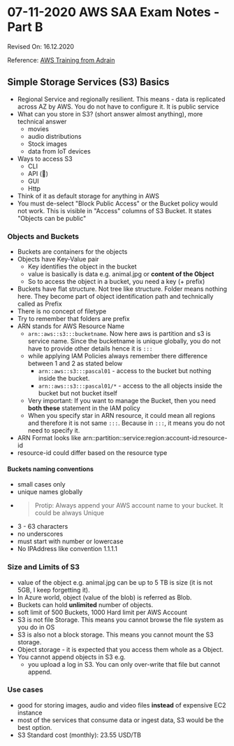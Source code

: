# 07-11-2020 AWS SAA Exam Notes -Part B

Revised On: 16.12.2020

Reference: [AWS Training from Adrain](https://learn.cantrill.io/)

## Simple Storage Services (S3) Basics

* Regional Service and regionally resilient. This means - data is replicated across AZ by AWS. You do not have to configure it. It is public service
* What can you store in S3? (short answer almost anything), more technical answer
  * movies
  * audio distributions
  * Stock images
  * data from IoT devices
* Ways to access S3
  * CLI
  * API (:magnet:)
  * GUI
  * Http 
* Think of it as default storage for anything in AWS
* You must de-select "Block Public Access" or the Bucket policy would not work. This is visible in "Access" columns of S3 Bucket. It states "Objects can be public"

### Objects and Buckets

* Buckets are containers for the objects
* Objects have Key-Value pair
  * Key identifies the object in the bucket
  * value is basically is data e.g. animal.jpg or **content of the Object**
  * So to access the object in a bucket, you need a key (+ prefix)  
* Buckets have flat structure. Not tree like structure. Folder means nothing here. They become part of object identification path and technically called as Prefix
* There is no concept of filetype
* Try to remember that folders are prefix
* ARN stands for AWS Resource Name
  * `arn::aws::s3:::bucketname`. Now here aws is partition and s3 is service name. Since the bucketname is unique globally, you do not have to provide other details hence it is `:::`
  * while applying IAM Policies always remember there difference between 1 and 2 as stated below
    * `arn::aws::s3:::pascal01` - access to the bucket but nothing inside the bucket.
    * `arn::aws::s3:::pascal01/*` - access to the all objects inside the bucket but not bucket itself
  * Very important: If you want to manage the Bucket, then you need **both these** statement in the IAM policy
  * When you specify star in ARN resource, it could mean all regions and therefore it is not same `:::`. Because in `:::`, it means you do not need to specify it.
* ARN Format looks like arn::partition::service:region:account-id:resource-id
* resource-id could differ based on the resource type
  
#### Buckets naming conventions

* small cases only
* unique names globally
* > Protip: Always append your AWS account name to your bucket. It could be always Unique
* 3 - 63 characters
* no underscores
* must start with number or lowercase
* No IPAddress like convention 1.1.1.1

### Size and Limits of S3

* value of the object e.g. animal.jpg can be up to 5 TB is size (it is not 5GB, I keep forgetting it).
* In Azure world, object (value of the blob) is referred as Blob.
* Buckets can hold **unlimited** number of objects.
* soft limit of 500 Buckets, 1000 Hard limit per AWS Account
* S3 is not file Storage. This means you cannot browse the file system as you do in OS
* S3 is also not a block storage. This means you cannot mount the S3 storage.
* Object storage - it is expected that you access them whole as a Object.
* You cannot append objects in S3 e.g. 
  * you upload a log in S3. You can only over-write that file but cannot append.

### Use cases

* good for storing images, audio and video files **instead** of expensive EC2 instance
* most of the services that consume data or ingest data, S3 would be the best option.
* S3 Standard cost (monthly): 23.55 USD/TB
